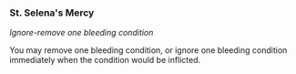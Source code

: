 ### St. Selena's Mercy

_Ignore-remove one bleeding condition_

You may remove one bleeding condition, or ignore one bleeding condition immediately when the condition would be inflicted.